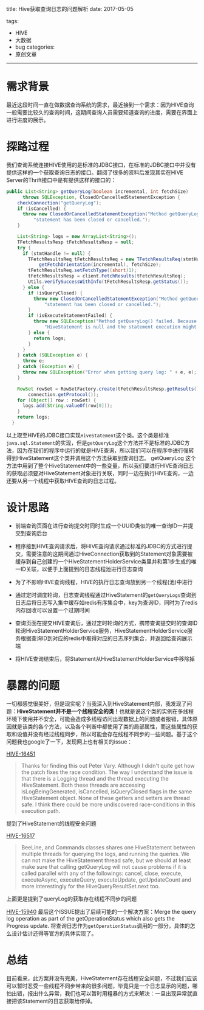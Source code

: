 title: Hive获取查询日志的问题解析
date: 2017-05-05

tags:
 - HIVE
 - 大数据
 - bug
categories:
 - 原创文章

---

# 需求背景

最近这段时间一直在做数据查询系统的需求，最近接到一个需求：因为HIVE查询一般需要比较久的查询时间，这期间查询人员需要知道查询的进度，需要在界面上进行进度的展示。

# 探路过程

我们查询系统连接HIVE使用的是标准的JDBC接口，在标准的JDBC接口中并没有提供这样的一个获取查询日志的接口。翻阅了很多的资料后发现其实在HIVE Server的Thrift接口中是有提供这样的接口的：

```java
public List<String> getQueryLog(boolean incremental, int fetchSize)
      throws SQLException, ClosedOrCancelledStatementException {
    checkConnection("getQueryLog");
    if (isCancelled) {
      throw new ClosedOrCancelledStatementException("Method getQueryLog() failed. The " +
          "statement has been closed or cancelled.");
    }

    List<String> logs = new ArrayList<String>();
    TFetchResultsResp tFetchResultsResp = null;
    try {
      if (stmtHandle != null) {
        TFetchResultsReq tFetchResultsReq = new TFetchResultsReq(stmtHandle,
            getFetchOrientation(incremental), fetchSize);
        tFetchResultsReq.setFetchType((short)1);
        tFetchResultsResp = client.FetchResults(tFetchResultsReq);
        Utils.verifySuccessWithInfo(tFetchResultsResp.getStatus());
      } else {
        if (isQueryClosed) {
          throw new ClosedOrCancelledStatementException("Method getQueryLog() failed. The " +
              "statement has been closed or cancelled.");
        }
        if (isExecuteStatementFailed) {
          throw new SQLException("Method getQueryLog() failed. Because the stmtHandle in " +
              "HiveStatement is null and the statement execution might fail.");
        } else {
          return logs;
        }
      }
    } catch (SQLException e) {
      throw e;
    } catch (Exception e) {
      throw new SQLException("Error when getting query log: " + e, e);
    }

    RowSet rowSet = RowSetFactory.create(tFetchResultsResp.getResults(),
        connection.getProtocol());
    for (Object[] row : rowSet) {
      logs.add(String.valueOf(row[0]));
    }
    return logs;
  }
```
以上取至HIVE的JDBC接口实现`HiveStatement`这个类。这个类是标准`java.sql.Statement`的实现，但是`getQueryLog`这个方法并不是标准的JDBC方法，因为在我们的程序中运行的就是HIVE查询，所以我们可以在程序中进行强转得到HiveStatement这个类并调用这个方法获取到查询日志。 getQueryLog 这个方法中用到了整个HiveStatement中的一些变量，所以我们要进行HIVE查询日志的获取必须要对HiveStatement对象进行关联，同时一边在执行HIVE查询，一边还要从另一个线程中获取HIVE查询的日志过程。

<!--more-->

# 设计思路

- 前端查询页面在进行查询提交时同时生成一个UUID类似的唯一查询ID一并提交到查询后台

- 程序接到HIVE查询请求后，将HIVE查询请求通过标准的JDBC的方式进行提交，需要注意的这期间通过HiveConnection获取到的Statement对象需要被缓存到自己创建的一个HiveStatementHolderService类里并和第1步生成的唯一ID关联，以便于上面提到的日志线程池进行日志查询

- 为了不影响HIVE查询线程，HIVE的执行日志查询放到另一个线程(池)中进行

- 通过定时调度轮询，日志查询线程通过HiveStatement的`getQueryLogs`查询到日志后将日志写入集中缓存如redis有序集合中，key为查询ID，同时为了redis内存回收可以设置一个过期时间

- 查询页面在提交HIVE查询后，通过定时轮询的方式，携带查询提交时的查询ID轮询HiveStatementHolderService服务，HiveStatementHolderService服务根据查询ID到对应的redis中取得对应的日志序列集合，并返回给查询展示端

- 将HIVE查询结束后，将Statement从HiveStatementHolderService中移除掉

# 暴露的问题

一切都感觉很美好，但是现实呢？当我深入到HiveStatement内部，我发现了问题：<b>HiveStatement并不是一个线程安全的类！</b>也就是说这个类的实例在多线程环境下使用并不安全，可能会造成多线程访问出现数据上的问题或者报错，具体原因就是该类的各个方法，以及各个判断中都使用了类的局部属性，而这些属性的获取和设值并没有经过线程同步，所以可能会存在线程不同步的一些问题。基于这个问题我也google了一下，发现网上也有相关的issue：

[HIVE-16451](https://issues.apache.org/jira/browse/HIVE-16451)
> Thanks for finding this out Peter Vary. Although I didn't quite get how the patch fixes the race condition. The way I understand the issue is that there is a Logging thread and the thread executing the HiveStatement. Both these threads are accessing isLogBeingGenerated, isCancelled, isQueryClosed flags in the same HiveStatement object. None of these getters and setters are thread safe. I think there could be more undiscovered race-conditions in this execution path.

提到了HiveStatement的线程安全问题

[HIVE-16517](https://issues.apache.org/jira/browse/HIVE-16517)
> BeeLine, and Commands classes shares one HiveStatement between multiple threads for querying the logs, and running the queries.
We can not make the HiveStatement thread safe, but we should at least make sure that calling getQueryLog will not cause problems if it is called parallel with any of the followings: cancel, close, execute, executeAsync, executeQuery, executeUpdate, getUpdateCount and more interestingly for the HiveQueryResultSet.next too.

上面更是提到了queryLog的获取存在线程不同步的问题

[HIVE-15940](https://issues.apache.org/jira/browse/HIVE-15940)
最后这个ISSUE提出了后续可能的一个解决方案：Merge the query log operation as part of the getOperationStatus which also gets the Progress update.
将查询日志作为`getOperationStatus`调用的一部分，具体的怎么设计估计还得等官方的具体实现了。

# 总结

目前看来，此方案并没有完美，HiveStatement存在线程安全问题，不过我们应该可以暂时忍受一些线程不同步带来的很多问题，毕竟只是一个日志显示的问题，哪怕出错，报出什么异常，我们也可以暂时用粗暴的方式来解决：一旦出现异常就直接把该Statement的日志获取给停掉。



